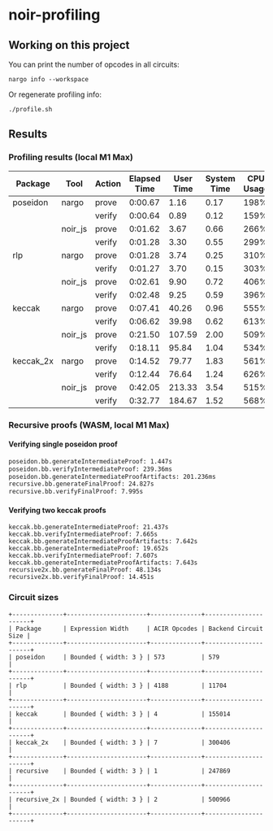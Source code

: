 # noir-profiling

## Working on this project

You can print the number of opcodes in all circuits:

```
nargo info --workspace
```

Or regenerate profiling info:

```
./profile.sh
```

## Results

### Profiling results (local M1 Max)

| Package   | Tool    | Action | Elapsed Time | User Time | System Time | CPU Usage | Max Memory |
| --------- | ------- | ------ | ------------ | --------- | ----------- | --------- | ---------- |
| poseidon  | nargo   | prove  | 0:00.67      | 1.16      | 0.17        | 198%      | 149.46MB   |
|           |         | verify | 0:00.64      | 0.89      | 0.12        | 159%      | 143.59MB   |
|           | noir_js | prove  | 0:01.62      | 3.67      | 0.66        | 266%      | 2.18GB     |
|           |         | verify | 0:01.28      | 3.30      | 0.55        | 299%      | 2.13GB     |
| rlp       | nargo   | prove  | 0:01.28      | 3.74      | 0.25        | 310%      | 313.48MB   |
|           |         | verify | 0:01.27      | 3.70      | 0.15        | 303%      | 244.93MB   |
|           | noir_js | prove  | 0:02.61      | 9.90      | 0.72        | 406%      | 2.24GB     |
|           |         | verify | 0:02.48      | 9.25      | 0.59        | 396%      | 2.36GB     |
| keccak    | nargo   | prove  | 0:07.41      | 40.26     | 0.96        | 555%      | 2.29GB     |
|           |         | verify | 0:06.62      | 39.98     | 0.62        | 613%      | 1.79GB     |
|           | noir_js | prove  | 0:21.50      | 107.59    | 2.00        | 509%      | 4.07GB     |
|           |         | verify | 0:18.11      | 95.84     | 1.04        | 534%      | 3.65GB     |
| keccak_2x | nargo   | prove  | 0:14.52      | 79.77     | 1.83        | 561%      | 4.31GB     |
|           |         | verify | 0:12.44      | 76.64     | 1.24        | 626%      | 3.57GB     |
|           | noir_js | prove  | 0:42.05      | 213.33    | 3.54        | 515%      | 6.06GB     |
|           |         | verify | 0:32.77      | 184.67    | 1.52        | 568%      | 5.11GB     |

### Recursive proofs (WASM, local M1 Max)

#### Verifying single poseidon proof

```sh
poseidon.bb.generateIntermediateProof: 1.447s
poseidon.bb.verifyIntermediateProof: 239.36ms
poseidon.bb.generateIntermediateProofArtifacts: 201.236ms
recursive.bb.generateFinalProof: 24.827s
recursive.bb.verifyFinalProof: 7.995s
```

#### Verifying two keccak proofs

```
keccak.bb.generateIntermediateProof: 21.437s
keccak.bb.verifyIntermediateProof: 7.665s
keccak.bb.generateIntermediateProofArtifacts: 7.642s
keccak.bb.generateIntermediateProof: 19.652s
keccak.bb.verifyIntermediateProof: 7.607s
keccak.bb.generateIntermediateProofArtifacts: 7.643s
recursive2x.bb.generateFinalProof: 48.134s
recursive2x.bb.verifyFinalProof: 14.451s
```

### Circuit sizes

```
+--------------+----------------------+--------------+----------------------+
| Package      | Expression Width     | ACIR Opcodes | Backend Circuit Size |
+--------------+----------------------+--------------+----------------------+
| poseidon     | Bounded { width: 3 } | 573          | 579                  |
+--------------+----------------------+--------------+----------------------+
| rlp          | Bounded { width: 3 } | 4188         | 11704                |
+--------------+----------------------+--------------+----------------------+
| keccak       | Bounded { width: 3 } | 4            | 155014               |
+--------------+----------------------+--------------+----------------------+
| keccak_2x    | Bounded { width: 3 } | 7            | 300406               |
+--------------+----------------------+--------------+----------------------+
| recursive    | Bounded { width: 3 } | 1            | 247869               |
+--------------+----------------------+--------------+----------------------+
| recursive_2x | Bounded { width: 3 } | 2            | 500966               |
+--------------+----------------------+--------------+----------------------+
```
